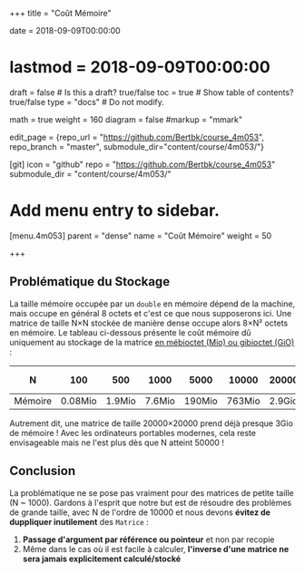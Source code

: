 +++
title = "Coût Mémoire"

date = 2018-09-09T00:00:00
# lastmod = 2018-09-09T00:00:00

draft = false  # Is this a draft? true/false
toc = true  # Show table of contents? true/false
type = "docs"  # Do not modify.

math = true
weight = 160
diagram = false
#markup = "mmark"

edit_page = {repo_url = "https://github.com/Bertbk/course_4m053", repo_branch = "master", submodule_dir="content/course/4m053/"}

[git]
  icon = "github"
  repo = "https://github.com/Bertbk/course_4m053"
  submodule_dir = "content/course/4m053/"

# Add menu entry to sidebar.
[menu.4m053]
  parent = "dense"
  name = "Coût Mémoire"
  weight = 50

+++

## Problématique du Stockage

La taille mémoire occupée par un `double` en mémoire dépend de la machine, mais occupe en général 8 octets et c'est ce que nous supposerons ici. Une matrice de taille N×N stockée de manière dense occupe alors 8×N² octets en mémoire. Le tableau ci-dessous présente le coût mémoire dû uniquement au stockage de la matrice [en mébioctet (Mio) ou gibioctet (GiO)](https://fr.wikipedia.org/wiki/Octet) :

| N       | 100     | 500    | 1000   | 5000   | 10000  | 20000  | 50000 | 100 000 |
| ------- | ------- | ------ | ------ | ------ | ------ | ------ | ----- | ------- |
| Mémoire | 0.08Mio | 1.9Mio | 7.6Mio | 190Mio | 763Mio | 2.9Gio | 18Gio | 74Gio   |

Autrement dit, une matrice de taille 20000×20000 prend déjà presque 3Gio de mémoire ! Avec les ordinateurs portables modernes, cela reste envisageable mais ne l'est plus dès que N atteint 50000 ! 

## Conclusion

La problématique ne se pose pas vraiment pour des matrices de petite taille (N ~ 1000). Gardons à l'esprit que notre but est de résoudre des problèmes de grande taille, avec N de l'ordre de 10000 et nous devons **évitez de duppliquer inutilement** des `Matrice` :

1. **Passage d'argument par référence ou pointeur** et non par recopie
2. Même dans le cas où il est facile à calculer, **l'inverse d'une matrice ne sera jamais explicitement calculé/stocké** 


